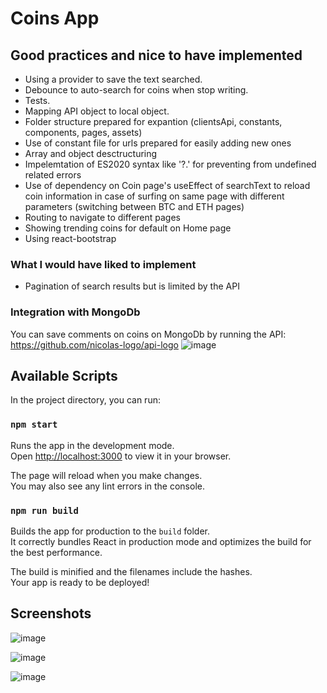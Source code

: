# Coins App


## Good practices and nice to have implemented
- Using a provider to save the text searched.
- Debounce to auto-search for coins when stop writing.
- Tests.
- Mapping API object to local object.
- Folder structure prepared for expantion (clientsApi, constants, components, pages, assets)
- Use of constant file for urls prepared for easily adding new ones
- Array and object desctructuring 
- Impelemtation of ES2020 syntax like '?.' for preventing from undefined related errors
- Use of dependency on Coin page's useEffect of searchText to reload coin information in case of surfing on same page with different parameters (switching between BTC and ETH pages)
- Routing to navigate to different pages
- Showing trending coins for default on Home page
- Using react-bootstrap

### What I would have liked to implement
- Pagination of search results but is limited by the API

### Integration with MongoDb
You can save comments on coins on MongoDb by running the API:
https://github.com/nicolas-logo/api-logo
![image](https://github.com/nicolas-logo/crypto-coins/assets/26005281/2d3dd5d1-d9e4-425b-964e-2b5d38522ea3)


## Available Scripts

In the project directory, you can run:

### `npm start`

Runs the app in the development mode.\
Open [http://localhost:3000](http://localhost:3000) to view it in your browser.

The page will reload when you make changes.\
You may also see any lint errors in the console.

### `npm run build`

Builds the app for production to the `build` folder.\
It correctly bundles React in production mode and optimizes the build for the best performance.

The build is minified and the filenames include the hashes.\
Your app is ready to be deployed!

## Screenshots
![image](https://user-images.githubusercontent.com/26005281/233383185-39383985-dcb9-4a90-a15d-185ce1f75f87.png)

![image](https://user-images.githubusercontent.com/26005281/233383367-50b64381-be8f-42b4-a6ee-da6528c5654d.png)

![image](https://user-images.githubusercontent.com/26005281/233383437-7c283a3f-4030-4801-94b9-b8af21e0f6a9.png)



